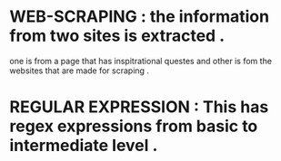 # WEB-SCRAPING : the information from two sites is extracted . 
one is from a page that has inspitrational questes and other is fom the websites that are made for scraping . 

# REGULAR EXPRESSION : This has regex expressions from basic to intermediate level .
